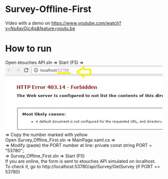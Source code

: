 # Survey-Offline-First

Video with a demo on https://www.youtube.com/watch?v=Ns4avGjc4js&feature=youtu.be

How to run
=====================
Open etouches API.sln => Start (F5) =>
<br /> ![Alt text](documentation/localhost.jpg) <br />=> Copy the number marked with yellow
<br />Open Survey_Offline_First.sln => MainPage.xaml.cs => <br /> => Modify (paste) the PORT number at line: private const string PORT = "53780";
<br />=> Survey_Offline_First.sln => Start (F5)
<br /> If you are online, the form is sent to etouches API simulated on localhost. <br />To check it, go to http://localhost:53780/api/Survey/GetSurvey (if PORT == 53780) 
